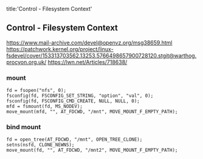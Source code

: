 title:'Control - Filesystem Context'
## Control - Filesystem Context

https://www.mail-archive.com/devel@openvz.org/msg38659.html
https://patchwork.kernel.org/project/linux-fsdevel/cover/153313703562.13253.5766498657900728120.stgit@warthog.procyon.org.uk/
https://lwn.net/Articles/718638/

### mount

```
fd = fsopen("nfs", 0);
fsconfig(fd, FSCONFIG_SET_STRING, "option", "val", 0);
fsconfig(fd, FSCONFIG_CMD_CREATE, NULL, NULL, 0);
mfd = fsmount(fd, MS_NODEV);
move_mount(mfd, "", AT_FDCWD, "/mnt", MOVE_MOUNT_F_EMPTY_PATH);
```



### bind mount

```
fd = open_tree(AT_FDCWD, "/mnt", OPEN_TREE_CLONE);
setns(nsfd, CLONE_NEWNS);
move_mount(fd, "", AT_FDCWD, "/mnt2", MOVE_MOUNT_F_EMPTY_PATH);
```

